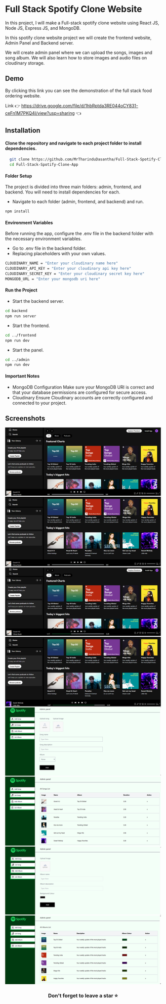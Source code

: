 # Full Stack Spotify Clone Website

In this project, I will make a Full-stack spotify clone website using React JS, Node JS, Express JS, and MongoDB. 

In this spotify clone website project we will create the frontend website, Admin Panel and Backend server.

We will create admin panel where we can upload the songs, images and song album. We will also learn how to store images and audio files on cloudinary storage.


## Demo

By clicking this link you can see the demonstration of the full stack food ordering website.

Link 👉 https://drive.google.com/file/d/1hbRptda3RE044oCY831-ceFn1M7PKQ4I/view?usp=sharing 👈


## Installation

#### Clone the repository and navigate to each project folder to install dependencies.
```bash
  git clone https://github.com/MrTharinduDasantha/Full-Stack-Spotify-Clone-App.git
  cd Full-Stack-Spotify-Clone-App
```
#### Folder Setup
The project is divided into three main folders: admin, frontend, and backend. You will need to install dependencies for each.
- Navigate to each folder (admin, frontend, and backend) and run.
```bash
npm install
```
#### Environment Variables
Before running the app, configure the .env file in the backend folder with the necessary environment variables.
- Go to .env file in the backend folder.
- Replacing placeholders with your own values.
```bash
CLOUDINARY_NAME = "Enter your cloudinary name here"
CLOUDINARY_API_KEY = "Enter your cloudinary api key here"
CLOUDINARY_SECRET_KEY = "Enter your cloudinary secret key here"
MONGODB_URL = "Enter your mongodb uri here"
```
#### Run the Project
- Start the backend server.
```bash
cd backend
npm run server
```
- Start the frontend.
```bash
cd ../frontend
npm run dev
```
- Start the panel.
```bash
cd ../admin
npm run dev
```
#### Important Notes
- MongoDB Configuration
Make sure your MongoDB URI is correct and that your database permissions are configured for secure access.
- Cloudinary
Ensure Cloudinary accounts are correctly configured and connected to your project.
## Screenshots

![image alt](https://github.com/MrTharinduDasantha/Full-Stack-Spotify-Clone-App/blob/133c9c4dc7bab1e46c072106a6a59b877e317b7c/Img%20-%201.png)
![image alt](https://github.com/MrTharinduDasantha/Full-Stack-Spotify-Clone-App/blob/133c9c4dc7bab1e46c072106a6a59b877e317b7c/Img%20-%202.png)
![image alt](https://github.com/MrTharinduDasantha/Full-Stack-Spotify-Clone-App/blob/133c9c4dc7bab1e46c072106a6a59b877e317b7c/Img%20-%203.png)
![image alt](https://github.com/MrTharinduDasantha/Full-Stack-Spotify-Clone-App/blob/133c9c4dc7bab1e46c072106a6a59b877e317b7c/Img%20-%204.png)
![image alt](https://github.com/MrTharinduDasantha/Full-Stack-Spotify-Clone-App/blob/133c9c4dc7bab1e46c072106a6a59b877e317b7c/Img%20-%205.png)
![image alt](https://github.com/MrTharinduDasantha/Full-Stack-Spotify-Clone-App/blob/133c9c4dc7bab1e46c072106a6a59b877e317b7c/Img%20-%206.png)
![image alt](https://github.com/MrTharinduDasantha/Full-Stack-Spotify-Clone-App/blob/133c9c4dc7bab1e46c072106a6a59b877e317b7c/Img%20-%207.png)
![image alt](https://github.com/MrTharinduDasantha/Full-Stack-Spotify-Clone-App/blob/133c9c4dc7bab1e46c072106a6a59b877e317b7c/Img%20-%208.png)

<h3 align="center"> Don't forget to leave a star ⭐️ </h3>
